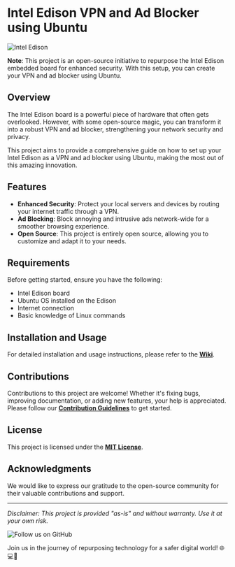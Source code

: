 # Intel Edison VPN and Ad Blocker using Ubuntu

![Intel Edison](link_to_image)

**Note**: This project is an open-source initiative to repurpose the Intel Edison embedded board for enhanced security. With this setup, you can create your VPN and ad blocker using Ubuntu.

## Overview

The Intel Edison board is a powerful piece of hardware that often gets overlooked. However, with some open-source magic, you can transform it into a robust VPN and ad blocker, strengthening your network security and privacy.

This project aims to provide a comprehensive guide on how to set up your Intel Edison as a VPN and ad blocker using Ubuntu, making the most out of this amazing innovation.

## Features

- **Enhanced Security**: Protect your local servers and devices by routing your internet traffic through a VPN.
- **Ad Blocking**: Block annoying and intrusive ads network-wide for a smoother browsing experience.
- **Open Source**: This project is entirely open source, allowing you to customize and adapt it to your needs.

## Requirements

Before getting started, ensure you have the following:

- Intel Edison board
- Ubuntu OS installed on the Edison
- Internet connection
- Basic knowledge of Linux commands

## Installation and Usage

For detailed installation and usage instructions, please refer to the [**Wiki**](link_to_wiki).

## Contributions

Contributions to this project are welcome! Whether it's fixing bugs, improving documentation, or adding new features, your help is appreciated. Please follow our [**Contribution Guidelines**](link_to_contributing_guidelines) to get started.

## License

This project is licensed under the [**MIT License**](link_to_license).

## Acknowledgments

We would like to express our gratitude to the open-source community for their valuable contributions and support.

---

*Disclaimer: This project is provided "as-is" and without warranty. Use it at your own risk.*

![Follow us on GitHub](github_button)

Join us in the journey of repurposing technology for a safer digital world! 🌐💻🚀
